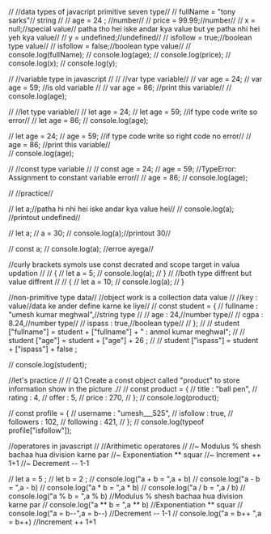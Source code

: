 // //data types of javacript primitive seven type//
// fullName = "tony sarks"// string //
// age = 24 ; //number//
// price = 99.99;//number//
// x = null;//special value// patha tho hei iske andar kya value but ye patha nhi hei yeh kya value//
// y = undefined;//undefined//
// isfollow = true;//boolean type value//
// isfollow = false;//boolean type value//
// console.log(fullName);
// console.log(age);
// console.log(price);
// console.log(x);
// console.log(y);



// //variable type in javascript //
// //var type variable//
// var age = 24;
// var age = 59;     //is old variable //
// var age = 86;   //print this variable//
// console.log(age);

// //let type variable//
// let age = 24;
// let age = 59;      //if type code write  so error//
// let age = 86;
// console.log(age);

// let age = 24;
//  age = 59;      //if type code write  so right code no error//
//  age = 86; //print this variable//     
// console.log(age);

// //const type variable // 
// const age = 24;
//       age = 59;   //TypeError: Assignment to constant variable error//
//       age = 86;
// console.log(age);


// //practice//

// let a;//patha hi nhi hei iske andar kya value hei//
// console.log(a); //printout undefined//


// let a;
// a = 30;
// console.log(a);//printout 30//

// const a;
// console.log(a); //erroe ayega//


//curly brackets symols use const decrated and scope target in valua updation //
// {
//     let a = 5;
//     console.log(a);
// }
// //both type diffrent but value diffrent //
// {
//     let a = 10;
//     console.log(a);
// }


//non-primitive type data//
//object work is a collection data value //
//key : value//data ke ander define karne ke liye//
// const student = {
//     fullname : "umesh kumar meghwal",//string type //
//     age : 24,//number type//
//     cgpa : 8.24,//number type//
//     ispass : true,//boolean type//
// };
// //  student ["fullname"] = student + ["fullname"] + " : anmol kumar meghwal";
// //  student ["age"] = student + ["age"] + 26 ;
// //   student ["ispass"] = student + ["ispass"] + false ;

// console.log(student);

//let's practice //
// Q.1 Create a const object called "product" to store information show in the picture .//
// const product = {
//     title : "ball pen",
//     rating : 4,
//     offer : 5,
//     price : 270,
// };
// console.log(product);

// const profile = {
//     username : "umesh___525",
//     isfollow : true,
//     followers : 102,
//     following  : 421,
// };
// console.log(typeof profile["isfollow"]);



//operatores in javascript //
//Arithimetic operatores //
//~ Modulus  %  shesh bachaa hua division karne par
//~ Exponentiation  **  squar 
//~ Increment    ++  1+1
//~ Decrement    --   1-1

// let a = 5 ;
// let b = 2 ;
// console.log("a + b = ",a + b) 
// console.log("a - b = ",a - b) 
// console.log("a * b = ",a * b) 
// console.log("a / b = ",a / b) 
// console.log("a % b = ",a % b) //Modulus  %  shesh bachaa hua division karne par
// console.log("a ** b = ",a ** b)  //Exponentiation  **  squar 
// console.log("a =  b--",a =  b--)  //Decrement    --   1-1
// console.log("a = b++ ",a = b++) //Increment    ++  1+1
